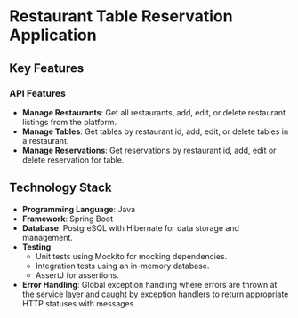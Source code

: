 # Restaurant Table Reservation Application

## Key Features

### API Features
- **Manage Restaurants**: Get all restaurants, add, edit, or delete restaurant listings from the platform.
- **Manage Tables**: Get tables by restaurant id, add, edit, or delete tables in a restaurant.
- **Manage Reservations**: Get reservations by restaurant id, add, edit or delete reservation for table.



## Technology Stack
- **Programming Language**: Java
- **Framework**: Spring Boot
- **Database**: PostgreSQL with Hibernate for data storage and management.
- **Testing**: 
  - Unit tests using Mockito for mocking dependencies.
  - Integration tests using an in-memory database.
  - AssertJ for assertions.
- **Error Handling**: Global exception handling where errors are thrown at the service layer and caught by exception handlers to return appropriate HTTP statuses with messages.
